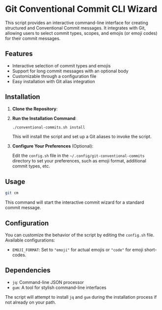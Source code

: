 # Git Conventional Commit CLI Wizard

This script provides an interactive command-line interface for creating
structured and Conventional Commit messages. It integrates with Git, allowing
users to select commit types, scopes, and emojis (or emoji codes) for their
commit messages.

## Features

- Interactive selection of commit types and emojis
- Support for long commit messages with an optional body
- Customizable through a configuration file
- Easy installation with Git alias integration

## Installation

1. **Clone the Repository**:
2. **Run the Installation Command**:

   ```bash
   ./conventional-commits.sh install
   ```

   This will install the script and set up a Git aliases to invoke the script.

3. **Configure Your Preferences** (Optional):

   Edit the `config.sh` file in the `~/.config/git-conventional-commits`
   directory to set your preferences, such as emoji format, additional commit
   types, etc.

## Usage

  ```bash
  git cm
  ```

This command will start the interactive commit wizard for a standard commit
message.

## Configuration

You can customize the behavior of the script by editing the `config.sh` file.
Available configurations:

- `EMOJI_FORMAT`: Set to `"emoji"` for actual emojis or `"code"` for emoji
  short-codes.

## Dependencies

- `jq`: Command-line JSON processor
- `gum`: A tool for stylish command-line interfaces

The script will attempt to install `jq` and `gum` during the
installation process if not already on your path.